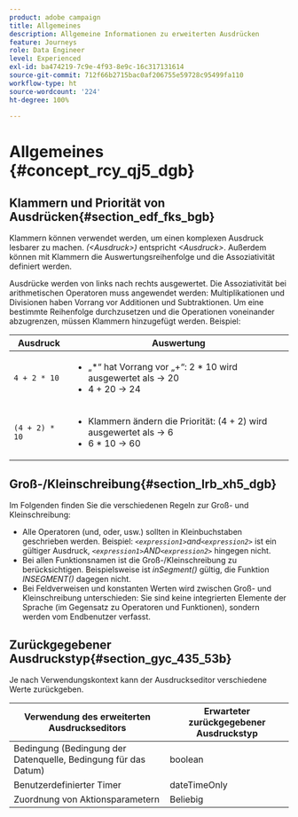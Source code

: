 ```yaml
---
product: adobe campaign
title: Allgemeines
description: Allgemeine Informationen zu erweiterten Ausdrücken
feature: Journeys
role: Data Engineer
level: Experienced
exl-id: ba474219-7c9e-4f93-8e9c-16c317131614
source-git-commit: 712f66b2715bac0af206755e59728c95499fa110
workflow-type: ht
source-wordcount: '224'
ht-degree: 100%

---
```


# Allgemeines {#concept_rcy_qj5_dgb}

## Klammern und Priorität von Ausdrücken{#section_edf_fks_bgb}

Klammern können verwendet werden, um einen komplexen Ausdruck lesbarer zu machen. _(&lt;Ausdruck>)_ entspricht _&lt;Ausdruck>_. Außerdem können mit Klammern die Auswertungsreihenfolge und die Assoziativität definiert werden.

Ausdrücke werden von links nach rechts ausgewertet. Die Assoziativität bei arithmetischen Operatoren muss angewendet werden: Multiplikationen und Divisionen haben Vorrang vor Additionen und Subtraktionen. Um eine bestimmte Reihenfolge durchzusetzen und die Operationen voneinander abzugrenzen, müssen Klammern hinzugefügt werden. Beispiel:

<!--```5 + 2 * 10 = 25, and (5 + 2) * 10 = 70```-->

| Ausdruck | Auswertung |
|--- |--- |
| `4 + 2 * 10` | <ul><li>„*“ hat Vorrang vor „+“: 2 * 10 wird ausgewertet als → 20</li><li>4 + 20 → 24</li></ul> |
| `(4 + 2) * 10` | <ul><li>Klammern ändern die Priorität: (4 + 2) wird ausgewertet als → 6</li><li> 6 * 10 → 60</li></ul> |

## Groß-/Kleinschreibung{#section_lrb_xh5_dgb}

Im Folgenden finden Sie die verschiedenen Regeln zur Groß- und Kleinschreibung:

* Alle Operatoren (und, oder, usw.) sollten in Kleinbuchstaben geschrieben werden. Beispiel: _`<expression1>`and`<expression2>`_ ist ein gültiger Ausdruck, _`<expression1>`AND`<expression2>`_ hingegen nicht.
* Bei allen Funktionsnamen ist die Groß-/Kleinschreibung zu berücksichtigen. Beispielsweise ist _inSegment()_ gültig, die Funktion _INSEGMENT()_ dagegen nicht.
* Bei Feldverweisen und konstanten Werten wird zwischen Groß- und Kleinschreibung unterschieden: Sie sind keine integrierten Elemente der Sprache (im Gegensatz zu Operatoren und Funktionen), sondern werden vom Endbenutzer verfasst.

## Zurückgegebener Ausdruckstyp{#section_gyc_435_53b}

Je nach Verwendungskontext kann der Ausdruckseditor verschiedene Werte zurückgeben.

| Verwendung des erweiterten Ausdruckseditors | Erwarteter zurückgegebener Ausdruckstyp |
|--- |--- |
| Bedingung (Bedingung der Datenquelle, Bedingung für das Datum) | boolean |
| Benutzerdefinierter Timer | dateTimeOnly |
| Zuordnung von Aktionsparametern | Beliebig |
